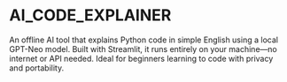 # AI_CODE_EXPLAINER
An offline AI tool that explains Python code in simple English using a local GPT-Neo model. Built with Streamlit, it runs entirely on your machine—no internet or API needed. Ideal for beginners learning to code with privacy and portability.
